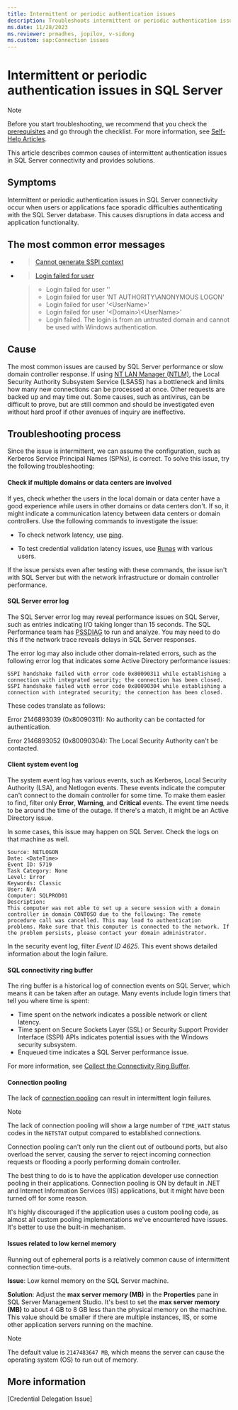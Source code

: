 ```yaml
---
title: Intermittent or periodic authentication issues
description: Troubleshoots intermittent or periodic authentication issues in SQL Server connectivity.
ms.date: 11/28/2023
ms.reviewer: prmadhes, jopilov, v-sidong
ms.custom: sap:Connection issues
---
```

# Intermittent or periodic authentication issues in SQL Server

> [!NOTE]
> Before you start troubleshooting, we recommend that you check the [prerequisites](resolve-connectivity-errors-checklist.md#recommended-prerequisites) and go through the checklist. For more information, see [Self-Help Articles](https://github.com/microsoft/CSS_SQL_Networking_Tools/wiki/0015-Self-Help-Articles).

This article describes common causes of intermittent authentication issues in SQL Server connectivity and provides solutions.

## Symptoms

Intermittent or periodic authentication issues in SQL Server connectivity occur when users or applications face sporadic difficulties authenticating with the SQL Server database. This causes disruptions in data access and application functionality.

## The most common error messages

- > [Cannot generate SSPI context](cannot-generate-sspi-context-error.md)
- > [Login failed for user](/sql/relational-databases/errors-events/mssqlserver-18456-database-engine-error)

   > - Login failed for user ''
   > - Login failed for user 'NT AUTHORITY\ANONYMOUS LOGON'
   > - Login failed for user '\<UserName\>'
   > - Login failed for user '\<Domain\>\\<UserName\>'
   > - Login failed. The login is from an untrusted domain and cannot be used with Windows authentication.

## Cause

The most common issues are caused by SQL Server performance or slow domain controller response. If using [NT LAN Manager (NTLM)](/openspecs/windows_protocols/ms-nlmp/c50a85f0-5940-42d8-9e82-ed206902e919), the Local Security Authority Subsystem Service (LSASS) has a bottleneck and limits how many new connections can be processed at once. Other requests are backed up and may time out. Some causes, such as antivirus, can be difficult to prove, but are still common and should be investigated even without hard proof if other avenues of inquiry are ineffective.

## Troubleshooting process

Since the issue is intermittent, we can assume the configuration, such as Kerberos Service Principal Names (SPNs), is correct. To solve this issue, try the following troubleshooting:

#### Check if multiple domains or data centers are involved

If yes, check whether the users in the local domain or data center have a good experience while users in other domains or data centers don't. If so, it might indicate a communication latency between data centers or domain controllers. Use the following commands to investigate the issue:

- To check network latency, use [ping](/windows-server/administration/windows-commands/ping).

- To test credential validation latency issues, use [Runas](/previous-versions/windows/it-pro/windows-server-2012-R2-and-2012/cc771525(v=ws.11)) with various users.

If the issue persists even after testing with these commands, the issue isn't with SQL Server but with the network infrastructure or domain controller performance.

#### SQL Server error log

The SQL Server error log may reveal performance issues on SQL Server, such as entries indicating I/O taking longer than 15 seconds. The SQL Performance team has [PSSDIAG](https://support.microsoft.com/topic/pssdiag-data-collection-utility-513a299f-0b45-eb1a-adb4-bc2ad8ecf194) to run and analyze. You may need to do this if the network trace reveals delays in SQL Server responses.
  
The error log may also include other domain-related errors, such as the following error log that indicates some Active Directory performance issues:

```output
SSPI handshake failed with error code 0x80090311 while establishing a connection with integrated security; the connection has been closed.
SSPI handshake failed with error code 0x80090304 while establishing a connection with integrated security; the connection has been closed.
```

These codes translate as follows:

Error 2146893039 (0x80090311): No authority can be contacted for authentication.

Error 2146893052 (0x80090304): The Local Security Authority can't be contacted.

#### Client system event log

The system event log has various events, such as Kerberos, Local Security Authority (LSA), and Netlogon events. These events indicate the computer can't connect to the domain controller for some time. To make them easier to find, filter only **Error**, **Warning**, and **Critical** events. The event time needs to be around the time of the outage. If there's a match, it might be an Active Directory issue.

In some cases, this issue may happen on SQL Server. Check the logs on that machine as well.

```output
Source: NETLOGON
Date: <DateTime>
Event ID: 5719
Task Category: None
Level: Error
Keywords: Classic
User: N/A
Computer: SQLPROD01
Description:
This computer was not able to set up a secure session with a domain controller in domain CONTOSO due to the following: The remote procedure call was cancelled. This may lead to authentication problems. Make sure that this computer is connected to the network. If the problem persists, please contact your domain administrator.
```

In the security event log, filter *Event ID 4625*. This event shows detailed information about the login failure.

#### SQL connectivity ring buffer

The ring buffer is a historical log of connection events on SQL Server, which means it can be taken after an outage. Many events include login timers that tell you where time is spent:

- Time spent on the network indicates a possible network or client latency.
- Time spent on Secure Sockets Layer (SSL) or Security Support Provider Interface (SSPI) APIs indicates potential issues with the Windows security subsystem.
- Enqueued time indicates a SQL Server performance issue.

For more information, see [Collect the Connectivity Ring Buffer](https://github.com/microsoft/CSS_SQL_Networking_Tools/wiki/Collect-the-Connectivity-Ring-Buffer).

#### Connection pooling

The lack of [connection pooling](/dotnet/framework/data/adonet/sql-server-connection-pooling) can result in intermittent login failures.

> [!NOTE]
> The lack of connection pooling will show a large number of `TIME_WAIT` status codes in the `NETSTAT` output compared to established connections.

Connection pooling can't only run the client out of outbound ports, but also overload the server, causing the server to reject incoming connection requests or flooding a poorly performing domain controller.

The best thing to do is to have the application developer use connection pooling in their applications. Connection pooling is ON by default in .NET and Internet Information Services (IIS) applications, but it might have been turned off for some reason.

It's highly discouraged if the application uses a custom pooling code, as almost all custom pooling implementations we've encountered have issues. It's better to use the built-in mechanism.

#### Issues related to low kernel memory

Running out of ephemeral ports is a relatively common cause of intermittent connection time-outs.

**Issue**: Low kernel memory on the SQL Server machine.

**Solution**: Adjust the **max server memory (MB)** in the **Properties** pane in SQL Server Management Studio. It's best to set the **max server memory (MB)** to about 4 GB to 8 GB less than the physical memory on the machine. This value should be smaller if there are multiple instances, IIS, or some other application servers running on the machine.

> [!NOTE]
> The default value is `2147483647 MB`, which means the server can cause the operating system (OS) to run out of memory.

## More information

[Credential Delegation Issue]
